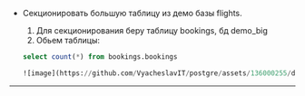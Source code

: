 * Секционировать большую таблицу из демо базы flights.

  1. Для секционирования беру таблицу bookings, бд demo_big
  2. Обьем таблицы:
  ```sql 
  select count(*) from bookings.bookings

  ![image](https://github.com/VyacheslavIT/postgre/assets/136000255/d8b624cd-dc66-4577-baeb-37022a92d2fd)


  ```

------------------------------------------------------
